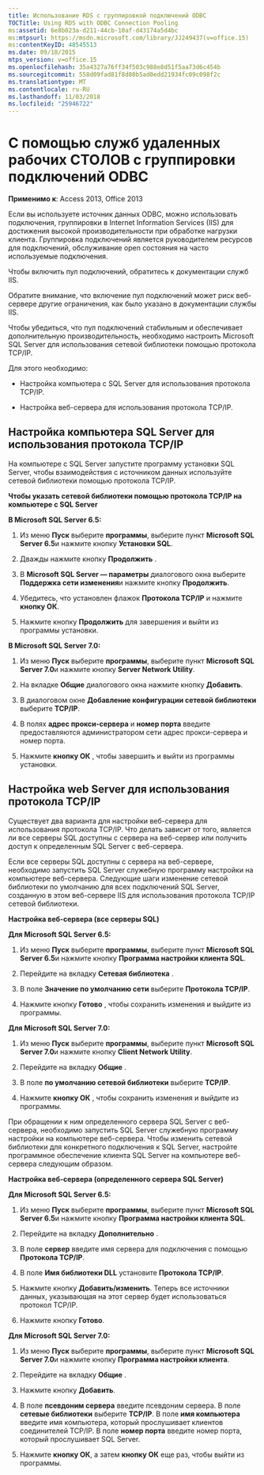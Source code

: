 ```yaml
---
title: Использование RDS с группировкой подключений ODBC
TOCTitle: Using RDS with ODBC Connection Pooling
ms:assetid: 6e8b023a-d211-44cb-10af-d43174a5d4bc
ms:mtpsurl: https://msdn.microsoft.com/library/JJ249437(v=office.15)
ms:contentKeyID: 48545513
ms.date: 09/18/2015
mtps_version: v=office.15
ms.openlocfilehash: 35a4327a76ff34f503c988e8d51f5aa73d6c454b
ms.sourcegitcommit: 558d09fad81f8d80b5ad0edd21934fc09c098f2c
ms.translationtype: MT
ms.contentlocale: ru-RU
ms.lasthandoff: 11/03/2018
ms.locfileid: "25946722"
---
```

# <a name="using-rds-with-odbc-connection-pooling"></a>С помощью служб удаленных рабочих СТОЛОВ с группировки подключений ODBC


**Применимо к**: Access 2013, Office 2013

Если вы используете источник данных ODBC, можно использовать подключения, группировки в Internet Information Services (IIS) для достижения высокой производительности при обработке нагрузки клиента. Группировка подключений является руководителем ресурсов для подключений, обслуживание open состояния на часто используемые подключения.

Чтобы включить пул подключений, обратитесь к документации служб IIS.

Обратите внимание, что включение пул подключений может риск веб-сервере другие ограничения, как было указано в документации службы IIS.

Чтобы убедиться, что пул подключений стабильным и обеспечивает дополнительную производительность, необходимо настроить Microsoft SQL Server для использования сетевой библиотеки помощью протокола TCP/IP.

Для этого необходимо:

  - Настройка компьютера с SQL Server для использования протокола TCP/IP.

  - Настройка веб-сервера для использования протокола TCP/IP.

## <a name="configuring-the-sql-server-computer-to-use-tcpip-sockets"></a>Настройка компьютера SQL Server для использования протокола TCP/IP

На компьютере с SQL Server запустите программу установки SQL Server, чтобы взаимодействия с источником данных используйте сетевой библиотеки помощью протокола TCP/IP.

**Чтобы указать сетевой библиотеки помощью протокола TCP/IP на компьютере с SQL Server**

**В Microsoft SQL Server 6.5:**

1.  Из меню **Пуск** выберите **программы**, выберите пункт **Microsoft SQL Server 6.5**и нажмите кнопку **Установки SQL**.

2.  Дважды нажмите кнопку **Продолжить** .

3.  В **Microsoft SQL Server — параметры** диалогового окна выберите **Поддержка сети изменения**и нажмите кнопку **Продолжить**.

4.  Убедитесь, что установлен флажок **Протокола TCP/IP** и нажмите **кнопку ОК**.

5.  Нажмите кнопку **Продолжить** для завершения и выйти из программы установки.

**В Microsoft SQL Server 7.0:**

1.  Из меню **Пуск** выберите **программы**, выберите пункт **Microsoft SQL Server 7.0**и нажмите кнопку **Server Network Utility**.

2.  На вкладке **Общие** диалогового окна нажмите кнопку **Добавить**.

3.  В диалоговом окне **Добавление конфигурации сетевой библиотеки** выберите **TCP/IP**.

4.  В полях **адрес прокси-сервера** и **номер порта** введите предоставляются администратором сети адрес прокси-сервера и номер порта.

5.  Нажмите **кнопку ОК** , чтобы завершить и выйти из программы установки.

## <a name="configuring-the-web-server-to-use-tcpip-sockets"></a>Настройка web Server для использования протокола TCP/IP

Существует два варианта для настройки веб-сервера для использования протокола TCP/IP. Что делать зависит от того, является ли все серверы SQL доступны с сервера на веб-сервер или получить доступ к определенным SQL Server с веб-сервера.

Если все серверы SQL доступны с сервера на веб-сервере, необходимо запустить SQL Server служебную программу настройки на компьютере веб-сервера. Следующие шаги изменение сетевой библиотеки по умолчанию для всех подключений SQL Server, созданную в этом веб-сервере IIS для использования протокола TCP/IP сетевой библиотеки.

**Настройка веб-сервера (все серверы SQL)**

**Для Microsoft SQL Server 6.5:**

1.  Из меню **Пуск** выберите **программы**, выберите пункт **Microsoft SQL Server 6.5**и нажмите кнопку **Программа настройки клиента SQL**.

2.  Перейдите на вкладку **Сетевая библиотека** .

3.  В поле **Значение по умолчанию сети** выберите **Протокола TCP/IP**.

4.  Нажмите кнопку **Готово** , чтобы сохранить изменения и выйдите из программы.

**Для Microsoft SQL Server 7.0:**

1.  Из меню **Пуск** выберите **программы**, выберите пункт **Microsoft SQL Server 7.0**и нажмите кнопку **Client Network Utility**.

2.  Перейдите на вкладку **Общие** .

3.  В поле **по умолчанию сетевой библиотеки** выберите **TCP/IP**.

4.  Нажмите **кнопку ОК** , чтобы сохранить изменения и выйдите из программы.

При обращении к ним определенного сервера SQL Server с веб-сервера, необходимо запустить SQL Server служебную программу настройки на компьютере веб-сервера. Чтобы изменить сетевой библиотеки для конкретного подключения к SQL Server, настройте программное обеспечение клиента SQL Server на компьютере веб-сервера следующим образом.

**Настройка веб-сервера (определенного сервера SQL Server)**

**Для Microsoft SQL Server 6.5:**

1.  Из меню **Пуск** выберите **программы**, выберите пункт **Microsoft SQL Server 6.5**и нажмите кнопку **Программа настройки клиента SQL**.

2.  Перейдите на вкладку **Дополнительно** .

3.  В поле **сервер** введите имя сервера для подключения с помощью **Протокола TCP/IP**.

4.  В поле **Имя библиотеки DLL** установите **Протокола TCP/IP**.

5.  Нажмите кнопку **Добавить/изменить**. Теперь все источники данных, указывающая на этот сервер будет использоваться протокол TCP/IP.

6.  Нажмите кнопку **Готово**.

**Для Microsoft SQL Server 7.0:**

1.  Из меню **Пуск** выберите **программы**, выберите пункт **Microsoft SQL Server 7.0**и нажмите кнопку **Программа настройки клиента**.

2.  Перейдите на вкладку **Общие** .

3.  Нажмите кнопку **Добавить**.

4.  В поле **псевдоним сервера** введите псевдоним сервера. В поле **сетевые библиотеки** выберите **TCP/IP**. В поле **имя компьютера** введите имя компьютера, который прослушивает клиентов соединителей TCP/IP. В поле **номер порта** введите номер порта, который прослушивает SQL Server.

5.  Нажмите **кнопку ОК**, а затем **кнопку ОК** еще раз, чтобы выйти из программы.

